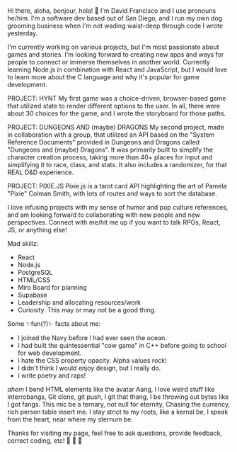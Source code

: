 ### 
Hi there, aloha, bonjour, hola! 👋 I'm David Francisco and I use pronouns he/him.
I'm a software dev based out of San Diego, and I run my own dog grooming business when I'm not wading waist-deep through code I wrote yesterday.
  
  I'm currently working on various projects, but I'm most passionate about games and stories. I'm looking forward to creating new apps and ways for people to connect or immerse themselves in another world. Currently learning Node.js in combination with React and JavaScript, but I would love to learn more about the C language and why it's popular for game development.
  
  PROJECT: HYNT
  My first game was a choice-driven, browser-based game that utilized state to render different options to the user. In all, there were about 30 choices for the game, and I wrote the storyboard for those paths.

  PROJECT: DUNGEONS AND (maybe) DRAGONS
  My second project, made in collaboration with a group, that utilized an API based on the "System Reference Documents" provided in Dungeons and Dragons called "Dungeons and (maybe) Dragons". It was primarily built to simplify the character creation process, taking more than 40+ places for input and simplifying it to race, class, and stats. It also includes a randomizer, for that REAL D&D experience.
  
  PROJECT: PIXIE.JS
  Pixie.js is a tarot card API highlighting the art of Pamela "Pixie" Colman Smith, with lots of routes and ways to sort the database.
  
  I love infusing projects with my sense of humor and pop culture references, and am looking forward to collaborating with new people and new perspectives. Connect with me/hit me up if you want to talk RPGs, React, JS, or anything else!

Mad skillz:
- React
- Node.js
- PostgreSQL
- HTML/CSS
- Miro Board for planning
- Supabase
- Leadership and allocating resources/work
- Curiosity. This may or may not be a good thing.

Some ✨fun(?)✨ facts about me:
- I joined the Navy before I had ever seen the ocean.
- I had built the quintessential "cow game" in C++ before going to school for web development.
- I hate the CSS property opacity. Alpha values rock!
- I didn't think I would enjoy design, but I really do.
- I write poetry and raps!

*ahem*
I bend HTML elements like the avatar Aang,
I love weird stuff like interrobangs,
Git clone, git push, I git that thang,
I be throwing out bytes like I got fangs.
This mic be a ternary, not null for eternity,
Chasing the currency, rich person table insert me.
I stay strict to my roots, like a kernal be,
I speak from the heart, near where my sternum be.

Thanks for visiting my page, feel free to ask questions, provide feedback, correct coding, etc!  👋  👋  👋 


<!--
**dfrancisco26/dfrancisco26** is a ✨ _special_ ✨ repository because its `README.md` (this file) appears on your GitHub profile.

Here are some ideas to get you started:

- 🔭 I’m currently working on ...
- 🌱 I’m currently learning ...
- 👯 I’m looking to collaborate on ...
- 🤔 I’m looking for help with ...
- 💬 Ask me about ...
- 📫 How to reach me: ...
- 😄 Pronouns: ...
- ⚡ Fun fact: ...
-->
